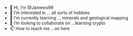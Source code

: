 - 👋 Hi, I’m @Jamews99
- 👀 I’m interested in ... all sorts of hobbies
- 🌱 I’m currently learning ... minerals and geological mapping
- 💞️ I’m looking to collaborate on ...learning crypto
- 📫 How to reach me ...on here

<!---
Jamews99/Jamews99 is a ✨ special ✨ repository because its `README.md` (this file) appears on your GitHub profile.
You can click the Preview link to take a look at your changes.
--->
